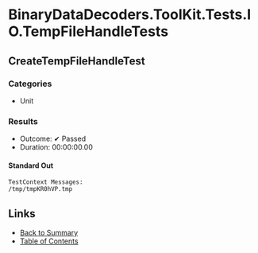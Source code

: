 # BinaryDataDecoders.ToolKit.Tests.IO.TempFileHandleTests

## CreateTempFileHandleTest

### Categories

* Unit

### Results

* Outcome: ✔ Passed
* Duration: 00:00:00.00

#### Standard Out

```
TestContext Messages:
/tmp/tmpKR0hVP.tmp
```

## Links

* [Back to Summary](../Summary.md)
* [Table of Contents](../../TOC.md)
